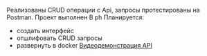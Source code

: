 
Реализованы CRUD операции с Арі, запросы протестированы на Postman. Проект выполнен
B ph
Планируется:
- создать интерфейс
- отшлифовать CRUD запросы
- развернуть в docker
[Видеодемонстрация API](https://drive.google.com/file/d/13mJk9iMlGcjY9hsyiikaxLWRNCuUNlw9/view?usp=drivesdk)